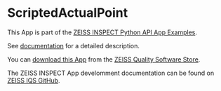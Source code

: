 # ScriptedActualPoint

This App is part of the [ZEISS INSPECT Python API App Examples](https://github.com/ZEISS/zeiss-inspect-app-examples/tree/main/AppExamples).

See [documentation](https://github.com/ZEISS/zeiss-inspect-app-examples/blob/main/AppExamples/scripted_actuals/ScriptedActualPoint/doc/Documentation.md) for a detailed description.

You can [download this App](https://software-store.zeiss.com/products/apps/ScriptedActualPoint) from the [ZEISS Quality Software Store](https://software-store.zeiss.com).

The ZEISS INSPECT App develomment documentation can be found on [ZEISS IQS GitHub](https://zeissiqs.github.io/zeiss-inspect-addon-api/2025/index.html).
